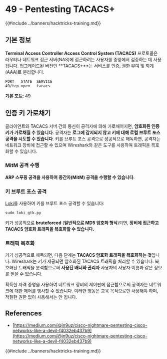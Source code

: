 # 49 - Pentesting TACACS+

{{#include ../banners/hacktricks-training.md}}

## 기본 정보

**Terminal Access Controller Access Control System (TACACS)** 프로토콜은 라우터나 네트워크 접근 서버(NAS)에 접근하려는 사용자를 중앙에서 검증하는 데 사용됩니다. 업그레이드된 버전인 **TACACS+**는 서비스를 인증, 권한 부여 및 회계(AAA)로 분리합니다.
```
PORT   STATE  SERVICE
49/tcp open   tacacs
```
**기본 포트:** 49

## 인증 키 가로채기

클라이언트와 TACACS 서버 간의 통신이 공격자에 의해 가로채어지면, **암호화된 인증 키가 가로채질 수 있습니다**. 공격자는 **로그에 감지되지 않고 키에 대해 로컬 브루트 포스 공격을 시도할 수 있습니다**. 키를 브루트 포스 공격으로 성공적으로 해독하면, 공격자는 네트워크 장비에 접근할 수 있으며 Wireshark와 같은 도구를 사용하여 트래픽을 복호화할 수 있습니다.

### MitM 공격 수행

**ARP 스푸핑 공격을 사용하여 중간자(MitM) 공격을 수행할 수 있습니다**.

### 키 브루트 포스 공격

[Loki](https://c0decafe.de/svn/codename_loki/trunk/)를 사용하여 키를 브루트 포스 공격할 수 있습니다:
```
sudo loki_gtk.py
```
키가 성공적으로 **bruteforced** (**일반적으로 MD5 암호화 형식**)되면, **장비에 접근하고 TACACS 암호화 트래픽을 복호화할 수 있습니다.**

### 트래픽 복호화

키가 성공적으로 해독되면, 다음 단계는 **TACACS 암호화 트래픽을 복호화하는 것**입니다. Wireshark는 키가 제공되면 암호화된 TACACS 트래픽을 처리할 수 있습니다. 복호화된 트래픽을 분석함으로써 **사용된 배너와 관리자** 사용자의 사용자 이름과 같은 정보를 얻을 수 있습니다.

획득한 자격 증명을 사용하여 네트워크 장비의 제어판에 접근함으로써 공격자는 네트워크에 대한 제어를 행사할 수 있습니다. 이러한 행동은 교육 목적으로만 사용해야 하며, 적절한 권한 없이 사용해서는 안 됩니다.

## References

- [https://medium.com/@in9uz/cisco-nightmare-pentesting-cisco-networks-like-a-devil-f4032eb437b9](https://medium.com/@in9uz/cisco-nightmare-pentesting-cisco-networks-like-a-devil-f4032eb437b9)

{{#include ../banners/hacktricks-training.md}}
